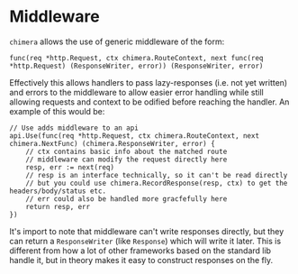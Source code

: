 # Middleware
`chimera` allows the use of generic middleware of the form:
```golang
func(req *http.Request, ctx chimera.RouteContext, next func(req *http.Request) (ResponseWriter, error)) (ResponseWriter, error)
```
Effectively this allows handlers to pass lazy-responses (i.e. not yet written) and errors to the middleware to allow easier error handling while still allowing requests and context to be odified before reaching the handler. An example of this would be:
```golang
// Use adds middleware to an api
api.Use(func(req *http.Request, ctx chimera.RouteContext, next chimera.NextFunc) (chimera.ResponseWriter, error) {
    // ctx contains basic info about the matched route
    // middleware can modify the request directly here
    resp, err := next(req)
    // resp is an interface technically, so it can't be read directly
    // but you could use chimera.RecordResponse(resp, ctx) to get the headers/body/status etc.
    // err could also be handled more gracfefully here
    return resp, err
})
```
It's import to note that middleware can't write responses directly, but they can return a `ResponseWriter` (like `Response`) which will write it later. This is different from how a lot of other frameworks based on the standard lib handle it, but in theory makes it easy to construct responses on the fly.
